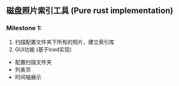 ## 磁盘照片索引工具 (Pure rust implementation)
### Milestone 1:
1. 扫描配置文件夹下所有的照片，建立索引库
2. GUI功能 (基于Iced实现) 
  - 配置扫描文件夹
  - 列表页
  - 时间轴展示
  
  
